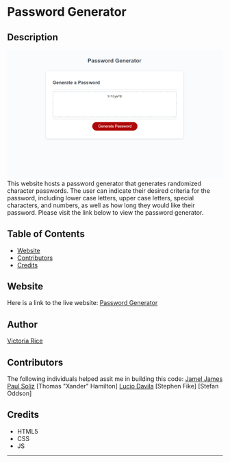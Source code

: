 # Password Generator 

## Description 
![alt text](./Develop/passwordGen.png)
This website hosts a password generator that generates randomized character passwords. The user can indicate their desired criteria for the password, including lower case letters, upper case letters, special characters, and numbers, as well as how long they would like their password. Please visit the link below to view the password generator.   


## Table of Contents 
* [Website](#website)
* [Contributors](#contributors)
* [Credits](#credits)

## Website
Here is a link to the live website:
[Password Generator](https://vtori37.github.io/password-generator/)


## Author
[Victoria Rice](https://github.com/vtori37)

## Contributors
The following individuals helped assit me in building this code:
[Jamel James]()
[Paul Soliz](https://github.com/ModiFir3)
[Thomas "Xander" Hamilton]
[Lucio Davila](https://github.com/Lucio-001)
[Stephen Fike]
[Stefan Oddson]

## Credits
* HTML5
* CSS 
* JS
--- 

